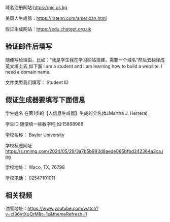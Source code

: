  域名注册网站:https://nic.us.kg
 
 美国人生成器：https://ratenn.com/american.html

 假证生成网站：https://edu.chatgpt.org.uk

## 验证邮件后填写
 随便写给理由，比如：”我是学生我在学习网站搭建，需要一个域名“然后去翻译成英文填上去,如下面
I am a student and I am learning how to build a website. I need a domain name.

文件类型我们填写：
Student ID
 ## 假证生成器要填写下面信息
 学生姓名
在第1步的【人信息生成器】生成的全名(如:Martha J. Herrera)

学生ID
随便填一些数字吧,如:15898988

学校名称：
Baylor University

学校标志网址
https://s.rmimg.com/2024/05/29/3a7b5b993d8aede065bfbd242364a3ca.jpg

学校地址：
Waco, TX, 76798

学校电话：
02547101011

## 相关视频
油管地址：https://www.youtube.com/watch?v=cI36vtXuQrM&t=1s&themeRefresh=1
